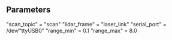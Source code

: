 ## Parameters

"scan_topic" = "scan"
"lidar_frame" = "laser_link"
"serial_port" = /dev/"ttyUSB0"
"range_min" = 0.1
"range_max" = 8.0